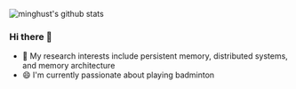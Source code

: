 ![minghust's github stats](https://github-readme-stats.vercel.app/api?username=minghust&count_private=true)
### Hi there 👋

<!--
**minghust/minghust** is a ✨ _special_ ✨ repository because its `README.md` (this file) appears on your GitHub profile.

Here are some ideas to get you started:
-->

- 🔭 My research interests include persistent memory, distributed systems, and memory architecture
- 😄 I'm currently passionate about playing badminton
